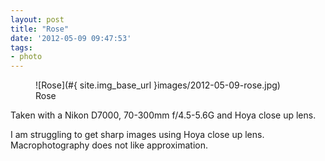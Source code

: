 ```yaml
---
layout: post
title: "Rose"
date: '2012-05-09 09:47:53'
tags:
- photo
---
```


<figure>
  ![Rose](#{ site.img_base_url }images/2012-05-09-rose.jpg)
  <figcaption>Rose</figcaption>
</figure>

Taken with a Nikon D7000, 70-300mm f/4.5-5.6G and Hoya close up lens.

I am struggling to get sharp images using Hoya close up lens. Macrophotography does not like approximation.
